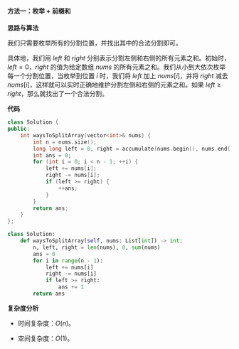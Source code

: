 #### 方法一：枚举 + 前缀和

**思路与算法**

我们只需要枚举所有的分割位置，并找出其中的合法分割即可。

具体地，我们用 $\textit{left}$ 和 $\textit{right}$ 分别表示分割左侧和右侧的所有元素之和。初始时，$\textit{left} = 0$，$\textit{right}$ 的值为给定数组 $\textit{nums}$ 的所有元素之和。我们从小到大依次枚举每一个分割位置，当枚举到位置 $i$ 时，我们将 $\textit{left}$ 加上 $\textit{nums}[i]$，并将 $\textit{right}$ 减去 $\textit{nums}[i]$，这样就可以实时正确地维护分割左侧和右侧的元素之和。如果 $\textit{left} \geq \textit{right}$，那么就找出了一个合法分割。

**代码**

```C++ [sol1-C++]
class Solution {
public:
    int waysToSplitArray(vector<int>& nums) {
        int n = nums.size();
        long long left = 0, right = accumulate(nums.begin(), nums.end(), 0LL);
        int ans = 0;
        for (int i = 0; i < n - 1; ++i) {
            left += nums[i];
            right -= nums[i];
            if (left >= right) {
                ++ans;
            }
        }
        return ans;
    }
};
```

```Python [sol1-Python3]
class Solution:
    def waysToSplitArray(self, nums: List[int]) -> int:
        n, left, right = len(nums), 0, sum(nums)
        ans = 0
        for i in range(n - 1):
            left += nums[i]
            right -= nums[i]
            if left >= right:
                ans += 1
        return ans
```

**复杂度分析**

- 时间复杂度：$O(n)$。

- 空间复杂度：$O(1)$。